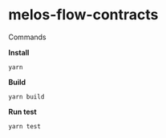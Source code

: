 # melos-flow-contracts

Commands

**Install**

```
yarn
```

**Build**

```
yarn build
```

**Run test**

```
yarn test
```
